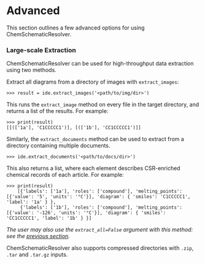# Advanced

This section outlines a few advanced options for using ChemSchematicResolver.

### Large-scale Extraction

ChemSchematicResolver can be used for high-throughput data extraction using two methods.

Extract all diagrams from a directory of images with `extract_images`:

    >>> result = ide.extract_images('<path/to/img/dir>')

This runs the `extract_image` method on every file in the target directory, and returns a list of the results. For example:

    >>> print(result)
    [[(['1a'], 'C1CCCCC1')], [(['1b'], 'CC1CCCCC1')]]    

Similarly, the `extract_documents` method can be used to extract from a directory containing multiple documents. 
    
    >>> ide.extract_documents('<path/to/docs/dir>')  
    
This also returns a list, where each element describes CSR-enriched chemical records of each article. For example:

    >>> print(result)
        [{'labels': ['1a'], 'roles': ['compound'], 'melting_points': [{'value': '5', 'units': '°C'}], 'diagram': { 'smiles': 'C1CCCCC1', 'label': '1a' } },
         {'labels': ['1b'], 'roles': ['compound'], 'melting_points': [{'value': '-126', 'units': '°C'}], 'diagram': { 'smiles': 'CC1CCCCC1', 'label': '1b' } }]
    
*The user may also use the `extract_all=False` argument with this method: see the [previous section](gettingstarted).*

ChemSchematicResolver also supports compressed directories with `.zip`, `.tar` and `.tar.gz` inputs.
